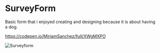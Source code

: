 # SurveyForm
Basic form that i enjoyed creating and designing because it is about having a dog.

https://codepen.io/MiriamSanchez/full/XWgMXPO


![Surveyform](https://user-images.githubusercontent.com/94837339/201698608-94778f72-e96a-41ce-bae2-7f86f5146871.jpg)
